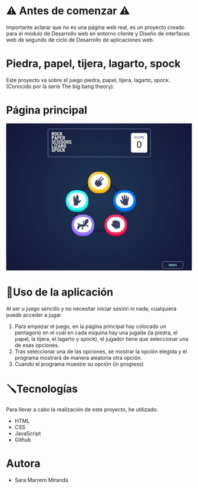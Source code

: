 # ⚠️ Antes de comenzar ⚠️
Importante aclarar que no es una página web real, es un proyecto creado para el módulo de Desarrollo web en entorno cliente y Diseño de interfaces web de segundo de ciclo de Desarrollo de aplicaciones web.

# Piedra, papel, tijera, lagarto, spock
Este proyecto va sobre el juego piedra, papel, tijera, lagarto, spock. (Conocido por la serie The big bang theory).

# Página principal
![Página principal](./doc/piedra-papel-tijera-lagarto-spoock/images/readme.jpg)

# 👤Uso de la aplicación
Al ser u juego sencillo y no necesitar iniciar sesión ni nada, cualquiera puede acceder a jugar.

1. Para empezar el juego, en la página principal hay colocado un pentagono en el cuál en cada esquina hay una jugada (la piedra, el papel, la tijera, el lagarto y spock), el jugador tiene que seleccionar una de esas opciones.
2. Tras seleccionar una de las opciones, se mostrar la opción elegida y el programa mostrará de manera aleatoria otra opción.
3. Cuando el programa muestre su opción (in progress)

# 🪛Tecnologías
Para llevar a cabo la realización de este proyecto, he utilizado:
* HTML
* CSS
* JavaScript
* Github

# Autora
* Sara Marrero Miranda
